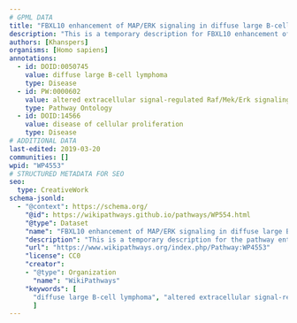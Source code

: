 ```yaml
---
# GPML DATA
title: "FBXL10 enhancement of MAP/ERK signaling in diffuse large B-cell lymphoma"
description: "This is a temporary description for FBXL10 enhancement of MAP/ERK signaling in diffuse large B-cell lymphoma"
authors: [Khanspers]
organisms: [Homo sapiens]
annotations:
  - id: DOID:0050745
    value: diffuse large B-cell lymphoma
    type: Disease
  - id: PW:0000602
    value: altered extracellular signal-regulated Raf/Mek/Erk signaling pathway
    type: Pathway Ontology
  - id: DOID:14566
    value: disease of cellular proliferation
    type: Disease
# ADDITIONAL DATA
last-edited: 2019-03-20
communities: []
wpid: "WP4553"
# STRUCTURED METADATA FOR SEO
seo:
  type: CreativeWork
schema-jsonld:
  - "@context": https://schema.org/
    "@id": https://wikipathways.github.io/pathways/WP554.html
    "@type": Dataset
    "name": "FBXL10 enhancement of MAP/ERK signaling in diffuse large B-cell lymphoma"
    "description": "This is a temporary description for the pathway entitled: FBXL10 enhancement of MAP/ERK signaling in diffuse large B-cell lymphoma"
    "url": "https://www.wikipathways.org/index.php/Pathway:WP4553"
    "license": CC0
    "creator":
    - "@type": Organization
      "name": "WikiPathways"
    "keywords": [
      "diffuse large B-cell lymphoma", "altered extracellular signal-regulated Raf/Mek/Erk signaling pathway", "disease of cellular proliferation",
      ]
---
```

